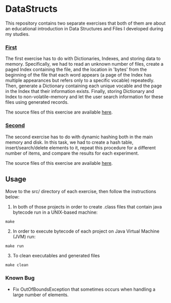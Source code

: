 # DataStructs
This repository contains two separate exercises that both of them are about an educational introduction in Data Structures and Files I developed during my studies.

### [First](./First)
The first exercise has to do with Dictionaries, Indexes, and storing data to memory. Specifically, we had to read an unknown number of files, create a paged Index containing the file, and the location in 'bytes' from the beginning of the file that each word appears (a page of the Index has multiple appearances but refers only to a specific vocable) repeatedly. Then, generate a Dictionary containing each unique vocable and the page in the Index that their information exists. Finally, storing Dictionary and Index to non-volatile-memory and let the user search information for these files using generated records.

The source files of this exercise are available [here](./First/src/).

### [Second](./Second)
The second exercise has to do with dynamic hashing both in the main memory and disk. In this task, we had to create a hash table, insert/search/delete elements to it, repeat this procedure for a different number of items, and compare the results for each experiment.

The source files of this exercise are available [here](./Second/src/).


## Usage
Move to the src/ directory of each exercise, then follow the instructions below:
1. In both of those projects in order to create .class files that contain java bytecode run in a UNIX-based machine:
```
make
```

2. In order to execute bytecode of each project on Java Virtual Machine (JVM) run:
```
make run
```

3. To clean executables and generated files
```
make clean
```

### Known Bug
- Fix OutOfBoundsException that sometimes occurs when handling a large number of elements.
